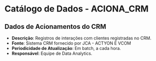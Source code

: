 # Catálogo de Dados - ACIONA_CRM

## Dados de Acionamentos do CRM
- **Descrição**: Registros de interações com clientes registradas no CRM.
- **Fonte**: Sistema CRM fornecido por JCA - ACTYON E VCOM
- **Periodicidade de Atualização**: Em batch, a cada hora.
- **Responsável**: Equipe de Data Analytics.
